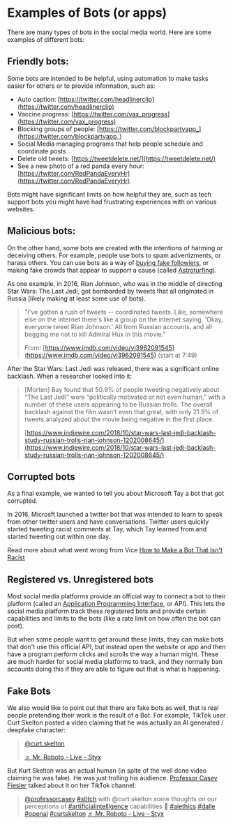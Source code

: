# Examples of Bots (or apps)
There are many types of bots in the social media world. Here are some examples of different bots:

## Friendly bots:
Some bots are intended to be helpful, using automation to make tasks easier for others or to provide information, such as:
- Auto caption: [https://twitter.com/headlinerclip](https://twitter.com/headlinerclip)
- Vaccine progress: [https://twitter.com/vax_progress](https://twitter.com/vax_progress)
- Blocking groups of people: [https://twitter.com/blockpartyapp_](https://twitter.com/blockpartyapp_)
- Social Media managing programs that help people schedule and coordinate posts
- Delete old tweets: [https://tweetdelete.net/](https://tweetdelete.net/)
- See a new photo of a red panda every hour: [https://twitter.com/RedPandaEveryHr](https://twitter.com/RedPandaEveryHr)


Bots might have significant limits on how helpful they are, such as tech support bots you might have had frustrating experiences with on various websites.


## Malicious bots:
On the other hand, some bots are created with the intentions of harming or deceiving others. For example, people use bots to spam advertizments, or harass others. You can use bots as a way of [buying fake followiers](https://www.socialwick.com/tiktok/followers), or making fake crowds that appear to support a cause (called [Astroturfing](https://en.wikipedia.org/wiki/Astroturfing)).

As one example, in 2016, Rian Johnson, who was in the middle of directing Star Wars: The Last Jedi, got bombarded by tweets that all originated in Russia (likely making at least some use of bots).
>   "I've gotten a rush of tweets -- coordinated tweets. Like, somewhere else on the internet there's like a group on the internet saying, 'Okay, everyone tweet Rian Johnson.' All from Russian accounts, and all begging me not to kill Admiral Hux in this movie."
>
> From: [https://www.imdb.com/video/vi3962091545](https://www.imdb.com/video/vi3962091545) (start at 7:49)

After the Star Wars: Last Jedi was released, there was a significant online backlash. When a researcher looked into it:
> [Morten] Bay found that 50.9% of people tweeting negatively about “The Last Jedi” were “politically motivated or not even human,” with a number of these users appearing to be Russian trolls. The overall backlash against the film wasn’t even that great, with only 21.9% of tweets analyzed about the movie being negative in the first place.
>
> [https://www.indiewire.com/2018/10/star-wars-last-jedi-backlash-study-russian-trolls-rian-johnson-1202008645/](https://www.indiewire.com/2018/10/star-wars-last-jedi-backlash-study-russian-trolls-rian-johnson-1202008645/)

## Corrupted bots
As a final example, we wanted to tell you about Microsoft Tay a bot that got corrupted.

In 2016, Microsft launched a twitter bot that was intended to learn to speak from other twitter users and have conversations. Twitter users quickly started tweeting racist comments at Tay, which Tay learned from and started tweeting out within one day.

Read more about what went wrong from Vice [How to Make a Bot That Isn't Racist](https://www.vice.com/en_us/article/mg7g3y/how-to-make-a-not-racist-bot)


## Registered vs. Unregistered bots
Most social media platforms provide an official way to connect a bot to their platform (called an [Application Programming Interface](https://en.wikipedia.org/wiki/API), or API). This lets the social media platform track these registered bots and provide certain capabilities and limits to the bots (like a rate limit on how often the bot can post). 

But when some people want to get around these limits, they can make bots that don't use this official API, but instead open the website or app and then have a program perform clicks and scrolls the way a human might. These are much harder for social media platforms to track, and they normally ban accounts doing this if they are able to figure out that is what is happening.

## Fake Bots
We also would like to point out that there are fake bots as well, that is real people pretending their work is the result of a Bot. For example, TikTok user Curt Skelton posted a video claiming that he was actually an AI generated / deepfake character:

<blockquote class="tiktok-embed" cite="https://www.tiktok.com/@curt.skelton/video/7135836562771758382" data-video-id="7135836562771758382" style="max-width: 605px;min-width: 325px;" > <section> <a target="_blank" title="@curt.skelton" href="https://www.tiktok.com/@curt.skelton?refer=embed">@curt.skelton</a> <p></p> <a target="_blank" title="♬ Mr. Roboto - Live - Styx" href="https://www.tiktok.com/music/Mr-Roboto-Live-7006146083274295298?refer=embed">♬ Mr. Roboto - Live - Styx</a> </section> </blockquote> <script async src="https://www.tiktok.com/embed.js"></script>

But Kurt Skelton was an actual human (in spite of the well done video claiming he was fake). He was just trolling his audience. [Professor Casey Fiesler](https://caseyfiesler.com/) talked about it on her TikTok channel:

<blockquote class="tiktok-embed" cite="https://www.tiktok.com/@professorcasey/video/7136618141198667054" data-video-id="7136618141198667054" style="max-width: 605px;min-width: 325px;" > <section> <a target="_blank" title="@professorcasey" href="https://www.tiktok.com/@professorcasey?refer=embed">@professorcasey</a> <a title="stitch" target="_blank" href="https://www.tiktok.com/tag/stitch?refer=embed">#stitch</a> with @curt.skelton some thoughts on our perceptions of <a title="artificialintelligence" target="_blank" href="https://www.tiktok.com/tag/artificialintelligence?refer=embed">#artificialintelligence</a> capabilities 🤖 <a title="aiethics" target="_blank" href="https://www.tiktok.com/tag/aiethics?refer=embed">#aiethics</a> <a title="dalle" target="_blank" href="https://www.tiktok.com/tag/dalle?refer=embed">#dalle</a> <a title="openai" target="_blank" href="https://www.tiktok.com/tag/openai?refer=embed">#openai</a> <a title="curtskelton" target="_blank" href="https://www.tiktok.com/tag/curtskelton?refer=embed">#curtskelton</a> <a target="_blank" title="♬ Mr. Roboto - Live - Styx" href="https://www.tiktok.com/music/Mr-Roboto-Live-7006146083274295298?refer=embed">♬ Mr. Roboto - Live - Styx</a> </section> </blockquote> <script async src="https://www.tiktok.com/embed.js"></script>